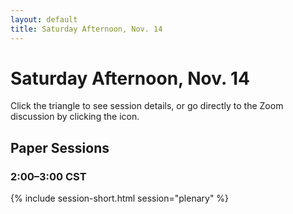 ```yaml
---
layout: default
title: Saturday Afternoon, Nov. 14
---
```


# Saturday Afternoon, Nov. 14

Click the triangle to see session details, or go directly to the Zoom discussion by clicking the <i class="fas fa-video"></i> icon.

## Paper Sessions

### 2:00–3:00 CST
{% include session-short.html session="plenary" %}
